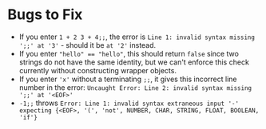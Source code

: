 # Bugs to Fix

- If you enter `1 + 2 3 + 4;;`, the error is `Line 1: invalid syntax missing ';;' at '3'` - should it be `at '2'` instead.
- If you enter `"hello" == "hello"`, this should return `false` since two strings do not have the same identity, but we can't enforce this check currently without constructing wrapper objects.
- If you enter `'x'` without a terminating `;;`, it gives this incorrect line number in the error: `Uncaught Error: Line 2: invalid syntax missing ';;' at '<EOF>'`
- `-1;;` throws `Error: Line 1: invalid syntax extraneous input '-' expecting {<EOF>, '(', 'not', NUMBER, CHAR, STRING, FLOAT, BOOLEAN, 'if'}`
